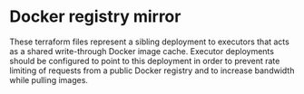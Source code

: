 # Docker registry mirror

These terraform files represent a sibling deployment to executors that acts as a
shared write-through Docker image cache. Executor deployments should be configured
to point to this deployment in order to prevent rate limiting of requests from a
public Docker registry and to increase bandwidth while pulling images.
